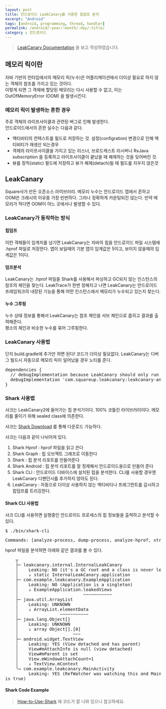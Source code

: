 ```yaml
---
layout: post
title: 안드로이드 LeakCanary를 사용한 힙덤프 분석
excerpt: "Android"
tags: [android, programming, thread, handler]
permalink: /android/:year/:month/:day/:title/
category : 안드로이드
---
```


> [LeakCanary Documentation](https://square.github.io/leakcanary/getting_started/) 을 보고 작성하였습니다.

## 메모리 릭이란
자바 기반의 런타임에서의 메모리 릭(누수)은 어플리케이션에서 더이상 필요로 하지 않는 객체의 참조를 가지고 있는 것이다.  
이렇게 되면 그 객체에 할당된 메모리는 다시 사용할 수 없고, 이는 OutOfMemoryError (OOM) 을 발생시킨다.  

### 메모리 릭이 발생하는 흔한 경우
주로 객체의 라이프사이클과 관련된 버그로 인해 발생한다.  
안드로이드에서의 흔한 실수는 다음과 같다.

- 액티비티의 컨텍스트를 필드로 저장하는 것. 설정(configration) 변경으로 인해 액티비티가 재생산 되는경우
- 객체의 라이프사이클을 가지고 있는 리스너, 브로드캐스트 리시버나 RxJava subscription 을 등록하고 라이프사이클이 끝났을 때 해제하는 것을 잊어버린 것.  
- 뷰를 정적(static) 필드에 저장하고 뷰가 해제(detach)될 때 필드를 지우지 않은것

## LeakCanary
Square사가 만든 오픈소스 라이브러리. 메모리 누수는 안드로이드 앱에서 흔하고 OOM은 크래시의 이유중 가장 빈번하다. 그러나 정확하게 카운팅되진 않는다. 만약 메모리가 적다면 OOM이 어느 곳에서나 발생할 수 있다. 

### LeakCanary가 동작하는 방식

#### 힙덤프
이런 객체들이 임계치를 넘기면 LeakCanary는 자바의 힙을 안드로이드 파일 시스템에 .hprof 파일로 저장한다. 
앱이 보일때의 기본 앱이 임계값은 5이고, 보이지 않을때의 임계값은 1이다.  

#### 덤프분석
LeakCanary는 .hprof 파일을 Shark를 사용해서 파싱하고 GC되지 않는 인스턴스의 참조의 체인을 찾는다. 
LeakTrace가 한번 정해지고 나면 LeakCanary는 안드로이드 프레임워크의 내장된 기능을 통해 어떤 인스턴스에서 메모리가 누수되고 있는지 찾는다.  

#### 누수 그루핑
누수 상태 정보를 통해서 LeakCanary는 참조 체인을 서브 체인으로 좁히고 결과를 출력해준다.  
평소의 체인과 비슷한 누수를 묶어 그루핑한다.   

### LeakCanary 사용법
단지 build.gradle에 추가만 하면 된다! 코드가 더이상 필요없다. LeakCanary는 디버그 빌드시 자동으로 메모리 릭이 일어났을 경우 노티를 준다.  

<pre class="prettyprint">
dependencies {
  // debugImplementation because LeakCanary should only run in debug builds.
  debugImplementation 'com.squareup.leakcanary:leakcanary-android:2.0-beta-2'
}
</pre>

### Shark 사용법

샤크는 LeakCanary2에 들어가는 힙 분석기이다. 100% 코틀린 라이브러리이다. 메모리를 줄이기 위해 sealed class에 의존한다.  

샤크는 
[Shark Download](https://github.com/square/leakcanary/releases/download/v2.0-beta-2/shark-cli-2.0-beta-2.zip) 를 통해 다운로드 가능하다.  

샤크는 다음과 같이 나뉘어져 있다.
1. Shark Hprof : hprof 파일을 읽고 쓴다
2. Shark Graph : 힙 오브젝트 그래프로 이동한다
3. Shark : 힙 분석 리포트를 만들어준다
4. Shark Android : 힙 분석 리포트를 잘 정제해서 안드로이드용으로 만들어 준다
5. Shark CLI : 안드로이드 디바이스에 설치된 힙을 분석한다. CLI를 사용할 경우엔 LeakCanary 디펜던시를 추가하지 않아도 된다.  
6. LeakCanary : 자동으로 더이상 사용하지 않는 액티비티나 프래그먼트를 감시하고 힙덤프를 트리깅한다. 

#### Shark CLI 사용법
샤크 CLI를 사용하면 실행중인 안드로이드 프로세스의 힙 정보들을 출력하고 분석할 수 있다. 
<pre class="prettyprint">
$ ./bin/shark-cli
</pre>

<pre class="prettyprint">
Commands: [analyze-process, dump-process, analyze-hprof, strip-hprof]
</pre>

hprof 파일을 분석하면 아래와 같은 결과를 볼 수 있다.  
<pre class="prettyprint">
    ┬
    ├─ leakcanary.internal.InternalLeakCanary
    │    Leaking: NO (it's a GC root and a class is never leaking)
    │    &darr; static InternalLeakCanary.application
    ├─ com.example.leakcanary.ExampleApplication
    │    Leaking: NO (Application is a singleton)
    │    &darr; ExampleApplication.leakedViews
    │                         ~~~~~~~~~~~
    ├─ java.util.ArrayList
    │    Leaking: UNKNOWN
    │    &darr; ArrayList.elementData
    │                ~~~~~~~~~~~
    ├─ java.lang.Object[]
    │    Leaking: UNKNOWN
    │    &darr; array Object[].[0]
    │                     ~~~
    ├─ android.widget.TextView
    │    Leaking: YES (View detached and has parent)
    │    View#mAttachInfo is null (view detached)
    │    View#mParent is set
    │    View.mWindowAttachCount=1
    │    &darr; TextView.mContext
    ╰&rarr; com.example.leakcanary.MainActivity
    ​     Leaking: YES (RefWatcher was watching this and MainActivity#mDestroyed
is true)
</pre>


#### Shark Code Example
> [How-to-Use-Shark](https://square.github.io/leakcanary/shark/) 에 코드가 잘 나와 있으니 참고하세요.


